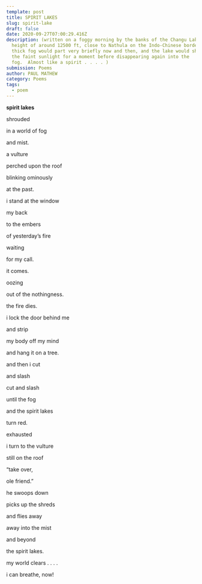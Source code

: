 ```yaml
---
template: post
title: SPIRIT LAKES
slug: spirit-lake
draft: false
date: 2020-09-27T07:00:29.416Z
description: (written on a foggy morning by the banks of the Changu Lake, at a
  height of around 12500 ft, close to Nathula on the Indo-Chinese border.  The
  thick fog would part very briefly now and then, and the lake would shimmer in
  the faint sunlight for a moment before disappearing again into the
  fog.  Almost like a spirit . . . . )
submission: Poems
author: PAUL MATHEW
category: Poems
tags:
  - poem
---
```



**spirit lakes**

shrouded

in a world of fog

and mist.

a vulture

perched upon the roof

blinking ominously

at the past.

i stand at the window

my back

to the embers

of yesterday’s fire

waiting

for my call.

it comes.

oozing

out of the nothingness.

the fire dies.

i lock the door behind me

and strip

my body off my mind

and hang it on a tree.

and then i cut

and slash

cut and slash

until the fog

and the spirit lakes

turn red.

exhausted

i turn to the vulture

still on the roof

“take over,

ole friend.”

he swoops down

picks up the shreds

and flies away

away into the mist

and beyond

the spirit lakes.

my world clears . . . .

i can breathe, now!